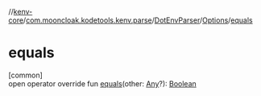 //[kenv-core](../../../../index.md)/[com.mooncloak.kodetools.kenv.parse](../../index.md)/[DotEnvParser](../index.md)/[Options](index.md)/[equals](equals.md)

# equals

[common]\
open operator override fun [equals](equals.md)(other: [Any](https://kotlinlang.org/api/core/kotlin-stdlib/kotlin/-any/index.html)?): [Boolean](https://kotlinlang.org/api/core/kotlin-stdlib/kotlin/-boolean/index.html)
